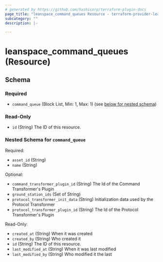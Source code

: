 ```yaml
---
# generated by https://github.com/hashicorp/terraform-plugin-docs
page_title: "leanspace_command_queues Resource - terraform-provider-leanspace"
subcategory: ""
description: |-
  
---
```


# leanspace_command_queues (Resource)





<!-- schema generated by tfplugindocs -->
## Schema

### Required

- `command_queue` (Block List, Min: 1, Max: 1) (see [below for nested schema](#nestedblock--command_queue))

### Read-Only

- `id` (String) The ID of this resource.

<a id="nestedblock--command_queue"></a>
### Nested Schema for `command_queue`

Required:

- `asset_id` (String)
- `name` (String)

Optional:

- `command_transformer_plugin_id` (String) The Id of the Command Transformer's Plugin
- `ground_station_ids` (Set of String)
- `protocol_transformer_init_data` (String) Initialization data used by the Protocol Transformer
- `protocol_transformer_plugin_id` (String) The Id of the Protocol Transformer's Plugin

Read-Only:

- `created_at` (String) When it was created
- `created_by` (String) Who created it
- `id` (String) The ID of this resource.
- `last_modified_at` (String) When it was last modified
- `last_modified_by` (String) Who modified it the last



